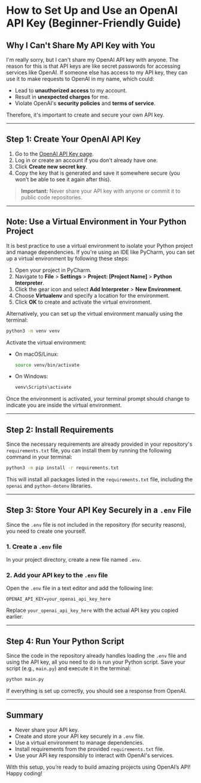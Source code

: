 # How to Set Up and Use an OpenAI API Key (Beginner-Friendly Guide)

## Why I Can't Share My API Key with You

I'm really sorry, but I can't share my OpenAI API key with anyone. The reason for this is that API keys are like secret passwords for accessing services like OpenAI. If someone else has access to my API key, they can use it to make requests to OpenAI in my name, which could:

- Lead to **unauthorized access** to my account.
- Result in **unexpected charges** for me.
- Violate OpenAI's **security policies** and **terms of service**.

Therefore, it's important to create and secure your own API key.

---

## Step 1: Create Your OpenAI API Key

1. Go to the [OpenAI API Key page](https://platform.openai.com/account/api-keys).
2. Log in or create an account if you don't already have one.
3. Click **Create new secret key**.
4. Copy the key that is generated and save it somewhere secure (you won't be able to see it again after this).

> **Important:** Never share your API key with anyone or commit it to public code repositories.

---

## Note: Use a Virtual Environment in Your Python Project

It is best practice to use a virtual environment to isolate your Python project and manage dependencies. If you're using an IDE like PyCharm, you can set up a virtual environment by following these steps:

1. Open your project in PyCharm.
2. Navigate to **File** > **Settings** > **Project: [Project Name]** > **Python Interpreter**.
3. Click the gear icon and select **Add Interpreter** > **New Environment**.
4. Choose **Virtualenv** and specify a location for the environment.
5. Click **OK** to create and activate the virtual environment.

Alternatively, you can set up the virtual environment manually using the terminal:

```bash
python3 -m venv venv
```

Activate the virtual environment:

- On macOS/Linux:

  ```bash
  source venv/bin/activate
  ```

- On Windows:
  ```bash
  venv\Scripts\activate
  ```

Once the environment is activated, your terminal prompt should change to indicate you are inside the virtual environment.

---

## Step 2: Install Requirements

Since the necessary requirements are already provided in your repository's `requirements.txt` file, you can install them by running the following command in your terminal:

```bash
python3 -m pip install -r requirements.txt
```

This will install all packages listed in the `requirements.txt` file, including the `openai` and `python-dotenv` libraries.

---

## Step 3: Store Your API Key Securely in a `.env` File

Since the `.env` file is not included in the repository (for security reasons), you need to create one yourself.

### 1. Create a `.env` file

In your project directory, create a new file named `.env`.

### 2. Add your API key to the `.env` file

Open the `.env` file in a text editor and add the following line:

```
OPENAI_API_KEY=your_openai_api_key_here
```

Replace `your_openai_api_key_here` with the actual API key you copied earlier.

---

## Step 4: Run Your Python Script

Since the code in the repository already handles loading the `.env` file and using the API key, all you need to do is run your Python script. Save your script (e.g., `main.py`) and execute it in the terminal:

```bash
python main.py
```

If everything is set up correctly, you should see a response from OpenAI.

---

## Summary

- Never share your API key.
- Create and store your API key securely in a `.env` file.
- Use a virtual environment to manage dependencies.
- Install requirements from the provided `requirements.txt` file.
- Use your API key responsibly to interact with OpenAI's services.

With this setup, you’re ready to build amazing projects using OpenAI’s API! Happy coding!
